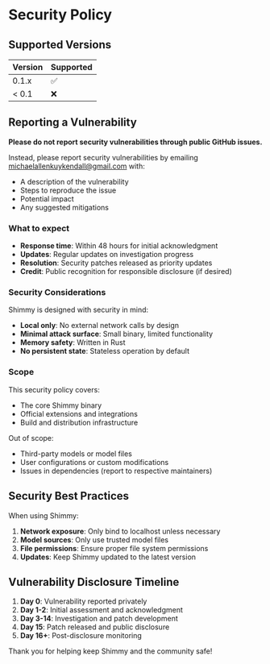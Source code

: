 # Security Policy

## Supported Versions

| Version | Supported          |
| ------- | ------------------ |
| 0.1.x   | :white_check_mark: |
| < 0.1   | :x:                |

## Reporting a Vulnerability

**Please do not report security vulnerabilities through public GitHub issues.**

Instead, please report security vulnerabilities by emailing [michaelallenkuykendall@gmail.com](mailto:michaelallenkuykendall@gmail.com) with:

- A description of the vulnerability
- Steps to reproduce the issue
- Potential impact
- Any suggested mitigations

### What to expect

- **Response time**: Within 48 hours for initial acknowledgment
- **Updates**: Regular updates on investigation progress
- **Resolution**: Security patches released as priority updates
- **Credit**: Public recognition for responsible disclosure (if desired)

### Security Considerations

Shimmy is designed with security in mind:

- **Local only**: No external network calls by design
- **Minimal attack surface**: Small binary, limited functionality
- **Memory safety**: Written in Rust
- **No persistent state**: Stateless operation by default

### Scope

This security policy covers:
- The core Shimmy binary
- Official extensions and integrations
- Build and distribution infrastructure

Out of scope:
- Third-party models or model files
- User configurations or custom modifications
- Issues in dependencies (report to respective maintainers)

## Security Best Practices

When using Shimmy:

1. **Network exposure**: Only bind to localhost unless necessary
2. **Model sources**: Only use trusted model files
3. **File permissions**: Ensure proper file system permissions
4. **Updates**: Keep Shimmy updated to the latest version

## Vulnerability Disclosure Timeline

1. **Day 0**: Vulnerability reported privately
2. **Day 1-2**: Initial assessment and acknowledgment
3. **Day 3-14**: Investigation and patch development
4. **Day 15**: Patch released and public disclosure
5. **Day 16+**: Post-disclosure monitoring

Thank you for helping keep Shimmy and the community safe!